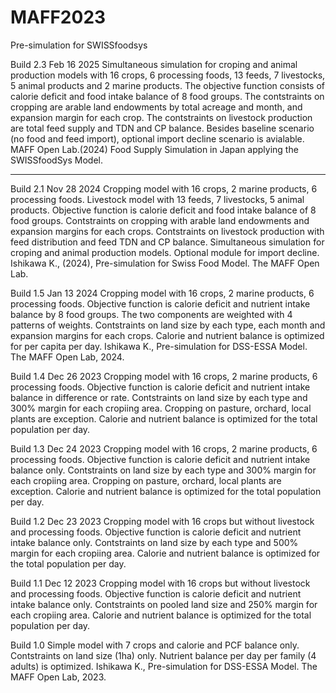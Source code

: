 # MAFF2023
Pre-simulation for SWISSfoodsys

Build 2.3 Feb 16 2025
Simultaneous simulation for croping and animal production models with 16 crops, 6 processing foods,
13 feeds, 7 livestocks, 5 animal products and 2 marine products.
The objective function consists of calorie deficit and food intake balance of 8 food groups.
The contstraints on cropping are arable land endowments by total acreage and month, and expansion margin for each crop.
The contstraints on livestock production are total feed supply and TDN and CP balance.
Besides baseline scenario (no food and feed import), optional import decline scenario is avialable.
MAFF Open Lab.(2024) Food Supply Simulation in Japan applying the SWISSfoodSys Model. 

--------------------------------------------------------------------------------------

Build 2.1 Nov 28 2024
Cropping model with 16 crops, 2 marine products, 6 processing foods.
Livestock model with 13 feeds, 7 livestocks, 5 animal products.
Objective function is calorie deficit and food intake balance of 8 food groups.
Contstraints on cropping with arable land endowments and expansion margins for each crops.
Contstraints on livestock production with feed distribution and feed TDN and CP balance.
Simultaneous simulation for croping and animal production models.
Optional module for import decline.  
Ishikawa K., (2024), Pre-simulation for Swiss Food Model. The MAFF Open Lab.

Build 1.5 Jan 13 2024
Cropping model with 16 crops, 2 marine products, 6 processing foods.
Objective function is calorie deficit and nutrient intake balance by 8 food groups.
The two components are weighted with 4 patterns of weights.
Contstraints on land size by each type, each month and expansion margins for each crops.
Calorie and nutrient balance is optimized for per capita per day.
Ishikawa K., Pre-simulation for DSS-ESSA Model. The MAFF Open Lab, 2024.

Build 1.4 Dec 26 2023
Cropping model with 16 crops, 2 marine products, 6 processing foods.
Objective function is calorie deficit and nutrient intake balance in difference or rate.
Contstraints on land size by each type and 300% margin for each cropiing area.
Cropping on pasture, orchard, local plants are exception.
Calorie and nutrient balance is optimized for the total population per day.

Build 1.3 Dec 24 2023
Cropping model with 16 crops, 2 marine products, 6 processing foods.
Objective function is calorie deficit and nutrient intake balance only.
Contstraints on land size by each type and 300% margin for each cropiing area.
Cropping on pasture, orchard, local plants are exception.
Calorie and nutrient balance is optimized for the total population per day.

Build 1.2 Dec 23 2023
Cropping model with 16 crops but without livestock and processing foods.
Objective function is calorie deficit and nutrient intake balance only.
Contstraints on land size by each type and 500% margin for each cropiing area.
Calorie and nutrient balance is optimized for the total population per day.

Build 1.1 Dec 12 2023
Cropping model with 16 crops but without livestock and processing foods.
Objective function is calorie deficit and nutrient intake balance only.
Contstraints on pooled land size and 250% margin for each cropiing area.
Calorie and nutrient balance is optimized for the total population per day.

Build 1.0
Simple model with 7 crops and calorie and PCF balance only.
Contstraints on land size (1ha) only.
Nutrient balance per day per family (4 adults) is optimized.
Ishikawa K., Pre-simulation for DSS-ESSA Model. The MAFF Open Lab, 2023.
